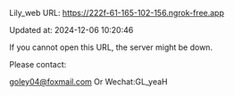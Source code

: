 Lily_web URL: https://222f-61-165-102-156.ngrok-free.app

Updated at: 2024-12-06 10:20:46

If you cannot open this URL, the server might be down.

Please contact: 

goley04@foxmail.com Or Wechat:GL_yeaH